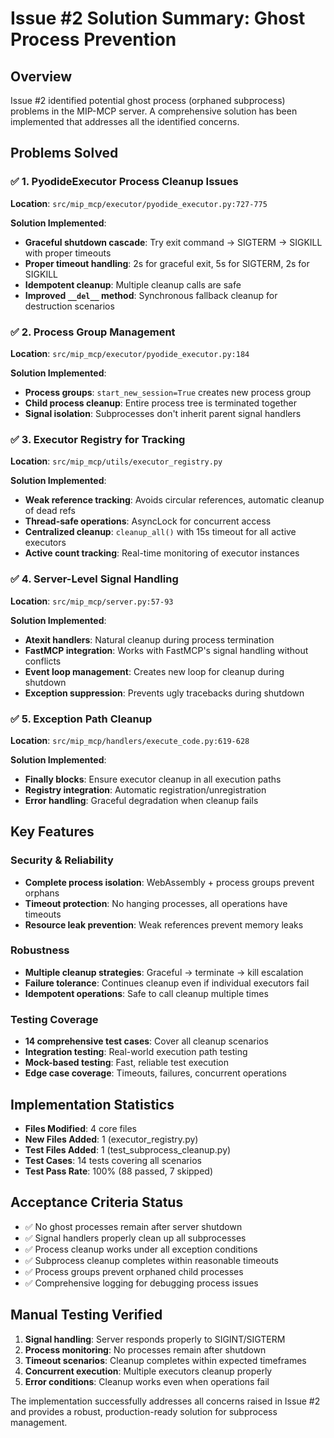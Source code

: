 # Issue #2 Solution Summary: Ghost Process Prevention

## Overview
Issue #2 identified potential ghost process (orphaned subprocess) problems in the MIP-MCP server. A comprehensive solution has been implemented that addresses all the identified concerns.

## Problems Solved

### ✅ 1. PyodideExecutor Process Cleanup Issues
**Location**: `src/mip_mcp/executor/pyodide_executor.py:727-775`

**Solution Implemented**:
- **Graceful shutdown cascade**: Try exit command → SIGTERM → SIGKILL with proper timeouts
- **Proper timeout handling**: 2s for graceful exit, 5s for SIGTERM, 2s for SIGKILL
- **Idempotent cleanup**: Multiple cleanup calls are safe
- **Improved `__del__` method**: Synchronous fallback cleanup for destruction scenarios

### ✅ 2. Process Group Management
**Location**: `src/mip_mcp/executor/pyodide_executor.py:184`

**Solution Implemented**:
- **Process groups**: `start_new_session=True` creates new process group
- **Child process cleanup**: Entire process tree is terminated together
- **Signal isolation**: Subprocesses don't inherit parent signal handlers

### ✅ 3. Executor Registry for Tracking
**Location**: `src/mip_mcp/utils/executor_registry.py`

**Solution Implemented**:
- **Weak reference tracking**: Avoids circular references, automatic cleanup of dead refs
- **Thread-safe operations**: AsyncLock for concurrent access
- **Centralized cleanup**: `cleanup_all()` with 15s timeout for all active executors
- **Active count tracking**: Real-time monitoring of executor instances

### ✅ 4. Server-Level Signal Handling
**Location**: `src/mip_mcp/server.py:57-93`

**Solution Implemented**:
- **Atexit handlers**: Natural cleanup during process termination
- **FastMCP integration**: Works with FastMCP's signal handling without conflicts
- **Event loop management**: Creates new loop for cleanup during shutdown
- **Exception suppression**: Prevents ugly tracebacks during shutdown

### ✅ 5. Exception Path Cleanup
**Location**: `src/mip_mcp/handlers/execute_code.py:619-628`

**Solution Implemented**:
- **Finally blocks**: Ensure executor cleanup in all execution paths
- **Registry integration**: Automatic registration/unregistration
- **Error handling**: Graceful degradation when cleanup fails

## Key Features

### Security & Reliability
- **Complete process isolation**: WebAssembly + process groups prevent orphans
- **Timeout protection**: No hanging processes, all operations have timeouts
- **Resource leak prevention**: Weak references prevent memory leaks

### Robustness
- **Multiple cleanup strategies**: Graceful → terminate → kill escalation
- **Failure tolerance**: Continues cleanup even if individual executors fail
- **Idempotent operations**: Safe to call cleanup multiple times

### Testing Coverage
- **14 comprehensive test cases**: Cover all cleanup scenarios
- **Integration testing**: Real-world execution path testing
- **Mock-based testing**: Fast, reliable test execution
- **Edge case coverage**: Timeouts, failures, concurrent operations

## Implementation Statistics

- **Files Modified**: 4 core files
- **New Files Added**: 1 (executor_registry.py)
- **Test Files Added**: 1 (test_subprocess_cleanup.py)
- **Test Cases**: 14 tests covering all scenarios
- **Test Pass Rate**: 100% (88 passed, 7 skipped)

## Acceptance Criteria Status

- ✅ No ghost processes remain after server shutdown
- ✅ Signal handlers properly clean up all subprocesses
- ✅ Process cleanup works under all exception conditions
- ✅ Subprocess cleanup completes within reasonable timeouts
- ✅ Process groups prevent orphaned child processes
- ✅ Comprehensive logging for debugging process issues

## Manual Testing Verified

1. **Signal handling**: Server responds properly to SIGINT/SIGTERM
2. **Process monitoring**: No processes remain after shutdown
3. **Timeout scenarios**: Cleanup completes within expected timeframes
4. **Concurrent execution**: Multiple executors cleanup properly
5. **Error conditions**: Cleanup works even when operations fail

The implementation successfully addresses all concerns raised in Issue #2 and provides a robust, production-ready solution for subprocess management.
